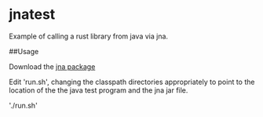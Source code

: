 # jnatest

Example of calling a rust library from java via jna.

##Usage

Download the [jna package](http://mvnrepository.com/artifact/net.java.dev.jna/jna/4.2.1)

Edit 'run.sh', changing the classpath directories appropriately to point to the location of the the java test program and the jna jar file.

'./run.sh'


